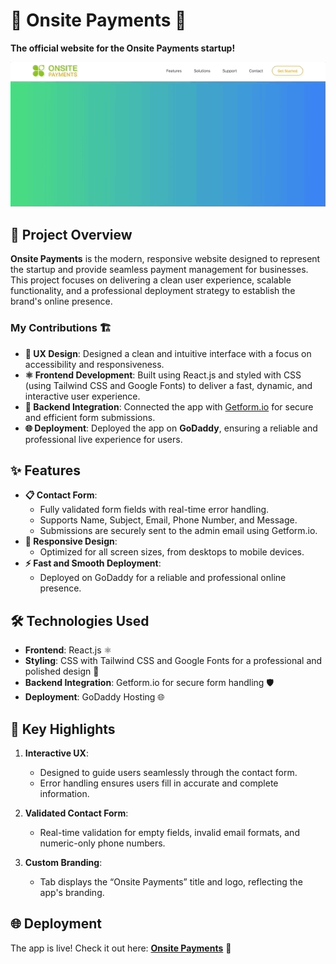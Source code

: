# 🌟 Onsite Payments 🌟  
**The official website for the Onsite Payments startup!**  

![Onsite Payments Demo](onsitepayments.gif)

## 🚀 Project Overview  
**Onsite Payments** is the modern, responsive website designed to represent the startup and provide seamless payment management for businesses. This project focuses on delivering a clean user experience, scalable functionality, and a professional deployment strategy to establish the brand's online presence.

### My Contributions 🏗️  
- **🎨 UX Design**: Designed a clean and intuitive interface with a focus on accessibility and responsiveness.  
- **⚛️ Frontend Development**: Built using React.js and styled with CSS (using Tailwind CSS and Google Fonts) to deliver a fast, dynamic, and interactive user experience.  
- **🔧 Backend Integration**: Connected the app with [Getform.io](https://getform.io/) for secure and efficient form submissions.  
- **🌐 Deployment**: Deployed the app on **GoDaddy**, ensuring a reliable and professional live experience for users.  

## ✨ Features  
- **📋 Contact Form**:  
  - Fully validated form fields with real-time error handling.  
  - Supports Name, Subject, Email, Phone Number, and Message.  
  - Submissions are securely sent to the admin email using Getform.io.  
- **📱 Responsive Design**:  
  - Optimized for all screen sizes, from desktops to mobile devices.  
- **⚡ Fast and Smooth Deployment**:  
  - Deployed on GoDaddy for a reliable and professional online presence.  

## 🛠️ Technologies Used  
- **Frontend**: React.js ⚛️  
- **Styling**: CSS with Tailwind CSS and Google Fonts for a professional and polished design 🎨  
- **Backend Integration**: Getform.io for secure form handling 🛡️  
- **Deployment**: GoDaddy Hosting 🌐  

## 🌟 Key Highlights  
1. **Interactive UX**:  
   - Designed to guide users seamlessly through the contact form.  
   - Error handling ensures users fill in accurate and complete information.  

2. **Validated Contact Form**:  
   - Real-time validation for empty fields, invalid email formats, and numeric-only phone numbers. 

3. **Custom Branding**:  
   - Tab displays the “Onsite Payments” title and logo, reflecting the app's branding.  

## 🌐 Deployment  
The app is live! Check it out here: **[Onsite Payments](https://onsite-payments.com)** 🚀
